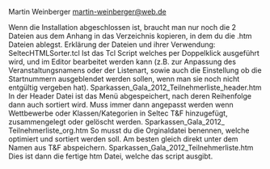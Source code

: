 Martin Weinberger <martin-weinberger@web.de>

Wenn die Installation abgeschlossen ist, braucht man nur noch die 2 Dateien aus dem Anhang in das Verzeichnis kopieren, in dem du die .htm Dateien ablegst.
Erklärung der Dateien und ihrer Verwendung:
SeltecHTMLSorter.tcl
Ist das Tcl Script welches per Doppelklick ausgeführt wird, und im Editor bearbeitet werden kann (z.B. zur Anpassung des Veranstaltungsnamens oder der Listenart, sowie auch die Einstellung ob die Startnummern ausgeblendet werden sollen, wenn man sie noch nicht entgültig vergeben hat).
Sparkassen_Gala_2012_Teilnehmerliste_header.htm
In der Header Datei ist das Menü abgespeichert, nach deren Reihenfolge dann auch sortiert wird. Muss immer dann angepasst werden wenn Wettbewerbe oder Klassen/Kategorien in Seltec T&F hinzugefügt, zusammengelegt oder gelöscht werden.
Sparkassen_Gala_2012_ Teilnehmerliste_org.htm
So musst du die Orginaldatei benennen, welche optimiert und sortiert werden soll. Am besten gleich direkt unter dem Namen aus T&F abspeichern.
Sparkassen_Gala_2012_Teilnehmerliste.htm
Dies ist dann die fertige htm Datei, welche das script ausgibt.
